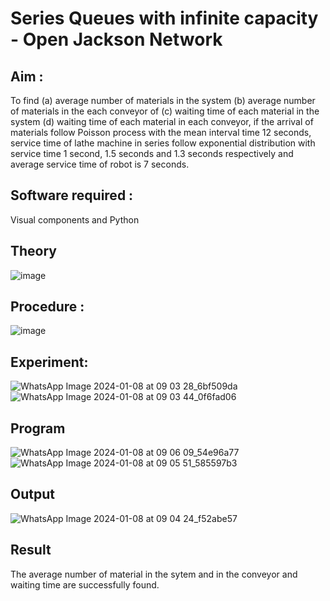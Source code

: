 # Series Queues with infinite capacity - Open Jackson Network

## Aim :
To find (a) average number of materials in the system (b) average number of materials in the each conveyor of (c) waiting time of each material in the system (d) waiting time of each material in each conveyor, if the arrival  of materials follow Poisson process with the mean interval time 12 seconds, service time of  lathe machine in series follow exponential distribution  with service time  1 second, 1.5 seconds and 1.3 seconds respectively and average service time of robot is 7 seconds.

## Software required :
Visual components and Python

## Theory

![image](https://user-images.githubusercontent.com/103921593/203239736-7b81f599-71a8-4ae7-b63e-5d98acd9ea54.png)


## Procedure :

![image](https://user-images.githubusercontent.com/103921593/203239789-bc870dce-6727-487b-a0e2-4fc3f5114889.png)


## Experiment:
![WhatsApp Image 2024-01-08 at 09 03 28_6bf509da](https://github.com/subha2406/Open-Jacson-Networks/assets/155226504/f070bc40-667e-405a-a5a5-fdb9f5fe14b1)
![WhatsApp Image 2024-01-08 at 09 03 44_0f6fad06](https://github.com/subha2406/Open-Jacson-Networks/assets/155226504/aac0156d-8f63-410a-b3ad-4e4e208b7012)


## Program
![WhatsApp Image 2024-01-08 at 09 06 09_54e96a77](https://github.com/subha2406/Open-Jacson-Networks/assets/155226504/77657b9e-1ef6-4034-86f3-947b0f85a6af)
![WhatsApp Image 2024-01-08 at 09 05 51_585597b3](https://github.com/subha2406/Open-Jacson-Networks/assets/155226504/c683096d-6c9a-490a-813e-281663dfaccb)

## Output
![WhatsApp Image 2024-01-08 at 09 04 24_f52abe57](https://github.com/subha2406/Open-Jacson-Networks/assets/155226504/7e7a4d92-23fc-4c6e-8c1b-b4479ec1646e)

## Result
The average number of material in the sytem and in the conveyor and waiting time are successfully found.
